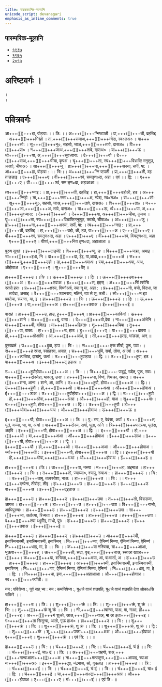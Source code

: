 ```yaml
---
title: उदकशान्ति-सामानि 
unicode_script: devanagari  
emphasis_as_inline_comments: true
---   
```


## पारम्परिक-मूलानि

- [१९३७](https://archive.org/stream/sAmaveda-jaiminIya-paravastu-paramparA-docs/sAmaveda-paravastu-1937#page/n12/mode/1up)
- [१९७५](https://archive.org/stream/sAmaveda-jaiminIya-paravastu-paramparA-docs/sAmaveda-paravastu-1975#page/n13/mode/2up)
- [२०१५](https://archive.org/stream/sAmaveda-jaiminIya-paravastu-paramparA-docs/AASHEERVACHANA%20SAAMAANI#mode/1up)


<div class="js_include" url="../../misc-devas/paravastu-saama/sadasaspatim.md"  newLevelForH1="2" includeTitle="true"> </div>  
<div class="js_include" url="../../indra/paravastu-saama/nAnadam.md"  newLevelForH1="2" includeTitle="true"> </div>  
<div class="js_include" url="../../misc-devas/paravastu-saama/brahma-jajJNAnam.md"  newLevelForH1="2" includeTitle="true"> </div>  
<div class="js_include" url="../../misc-devas/paravastu-saama/vyAhRti-sAmAni.md"  newLevelForH1="2" includeTitle="true"> </div>  
<div class="js_include" url="../../misc-devas/paravastu-saama/varuNa-sUktam.md"  newLevelForH1="2" includeTitle="true"> </div>  
<div class="js_include" url="../../indra/paravastu-saama/rathantaram.md"  newLevelForH1="2" includeTitle="true"> </div>  
<div class="js_include" url="../../agni/paravastu-saama/agne-raxa.md"  newLevelForH1="2" includeTitle="true"> </div>  
<div class="js_include" url="../../agni/paravastu-saama/A-vo-rAjAnam.md"  newLevelForH1="2" includeTitle="true"> </div>  
<div class="js_include" url="../../indra/paravastu-saama/vishvato-dAvan.md"  newLevelForH1="2" includeTitle="true"> </div>  
<div class="js_include" url="../../agni/paravastu-saama/mUrdhAnam-divaH.md"  newLevelForH1="2" includeTitle="true"> </div>  
<div class="js_include" url="../../agni/paravastu-saama/vAravantIyam.md"  newLevelForH1="2" includeTitle="true"> </div>  
<div class="js_include" url="../../soma/paravastu-saama/yauktAshvam.md"  newLevelForH1="2" includeTitle="true"> </div>  
<div class="js_include" url="../../soma/paravastu-saama/abhi-priyANi-pavate.md"  newLevelForH1="2" includeTitle="true"> </div>  
<div class="js_include" url="../../indra/paravastu-saama/gauShUktam.md"  newLevelForH1="2" includeTitle="true"> </div>  
<div class="js_include" url="../../indra/paravastu-saama/Ashva-sUktam.md"  newLevelForH1="2" includeTitle="true"> </div>  

<div class="js_include" url="../../misc-devas/paravastu-saama/ka-IM-vyaktAH.md"  newLevelForH1="2" includeTitle="true"> </div> 

<div class="js_include" url="../../agni/paravastu-saama/jarAbodha.md"  newLevelForH1="2" includeTitle="true"> </div>  

<div class="js_include" url="../../indra/paravastu-saama/shrAyantIyam.md"  newLevelForH1="2" includeTitle="true"> </div> 

<div class="js_include" url="../../soma/paravastu-saama/sakhAya-A-ni-ShIdata.md"  newLevelForH1="2" includeTitle="true"> </div> 

<div class="js_include" url="../../indra/paravastu-saama/vAmadevyam.md"  newLevelForH1="2" includeTitle="true"> </div> 

# अरिष्टवर्गः ।
<div class="js_include" url="../../agni/paravastu-saama/abodhyagniH.md"  newLevelForH1="2" includeTitle="true"> </div>  

<div class="js_include" url="../../misc-devas/paravastu-saama/mahi-trINAm.md"  newLevelForH1="2" includeTitle="true"> </div>
 
<div class="js_include" url="../../indra/paravastu-saama/tvAvataH.md"  newLevelForH1="2" includeTitle="true"> </div> 
 
<div class="js_include" url="../../indra/paravastu-saama/indran-naro-grAma-geyam.md"  newLevelForH1="2" includeTitle="true"> </div>

<div class="js_include" url="../../misc-devas/paravastu-saama/tyamU-Shu.md"  newLevelForH1="2" includeTitle="true"> </div> 

<div class="js_include" url="../../indra/paravastu-saama/trAtAram-indram.md"  newLevelForH1="2" includeTitle="true"> </div>

 
<div class="js_include" url="../../soma/paravastu-saama/AdIShAdiyyam.md"  newLevelForH1="2" includeTitle="true"> </div> ॥
 
<div class="js_include" url="../../soma/paravastu-saama/dIrgham.md"  newLevelForH1="2" includeTitle="true"> </div> ॥

<div class="js_include" url="../../misc-devas/paravastu-saama/varuNa-pAsham.md"  newLevelForH1="2" includeTitle="true"> </div> 

<div class="js_include" url="../../agni/paravastu-saama/agnir-mUrdhA.md"  newLevelForH1="2" includeTitle="true"> </div> 

<div class="js_include" url="../../agni/paravastu-saama/agna-AyUMShi.md"  newLevelForH1="2" includeTitle="true"> </div> 


# पवित्रवर्गः

<div class="js_include" url="../../misc-devas/Rk/Apo-hi-ShThA.md"  newLevelForH1="2" includeTitle="true"> </div> 

<div class="js_include" url="../../soma/paravastu-saama/tarat-sa-mandI.md"  newLevelForH1="2" includeTitle="true"> </div> 

<div class="js_include" url="../../soma/Rk/yaH-pAvamAnIH.md"  newLevelForH1="2" includeTitle="true"> </div> 

<div class="js_include" url="../../indra/paravastu-saama/eto-nvindram.md"  newLevelForH1="2" includeTitle="true"> </div> 

<div class="js_include" url="../../misc-devas/paravastu-saama/somaM-rAjAnam.md"  newLevelForH1="2" includeTitle="true"> </div> 

<div class="js_include" url="../../indra/paravastu-saama/yata-indra.md"  newLevelForH1="2" includeTitle="true"> </div> 

<div class="js_include" url="../../misc-devas/paravastu-saama/brahma-jajJNAnam.md"  newLevelForH1="2" includeTitle="true"> </div> 

<div class="js_include" url="../../misc-devas/paravastu-saama/pavitran-te.md"  newLevelForH1="2" includeTitle="true"> </div> 
 

<div class="js_include" url="../../agni/paravastu-saama/barhiShIyam.md"  newLevelForH1="2" includeTitle="true"> </div> 

<div class="js_include" url="../../indra/paravastu-saama/tan-te-madam.md"  newLevelForH1="2" includeTitle="true"> </div> 

<div class="js_include" url="../../agni/paravastu-saama/IDiShva.md"  newLevelForH1="2" includeTitle="true"> </div> 

<div class="js_include" url="../../agni/paravastu-saama/yadvA.md"  newLevelForH1="2" includeTitle="true"> </div> 

<div class="js_include" url="../../agni/paravastu-saama/sanAd-agne.md"  newLevelForH1="2" includeTitle="true"> </div>

<div class="js_include" url="../../agni/paravastu-saama/tvAm-agne-vasUn.md"  newLevelForH1="2" includeTitle="true"> </div>

<div class="js_include" url="../../misc-devas/paravastu-saama/praitu-brahmaNas-patiH.md"  newLevelForH1="2" includeTitle="true"> </div>

<div class="js_include" url="../../misc-devas/paravastu-saama/idaM-viShNur-vAravantIyam.md"  newLevelForH1="2" includeTitle="true"> </div>


आ+++([])+++हा, वोहावा: ।। त्रि: ।। अ+++([])+++ग्निष्टपती । प्रा,+++([])+++ती, दहतिइ । अ+++([])+++ग्निंहो । ता,+++([])+++रम्माअ,+++([])+++न्येदा, स्व०तअ० । वा+++([])+++सो: । सू+++([])+++नु०, सहसो, जाअ,+++([])+++तावे, दासअ० । 
वि+++([])+++प्रा० । न+++([])+++जाअ,+++([])+++तावे, दासअ० । या+++([])+++ऊ । र्ध्व+++([])+++या, अ,+++([])+++सूवध्वारा: । दे+++([])+++वो । दे+++([])+++वाअ,+++([])+++चीया, कॄपअ । घॄ+++([])+++ता, स्य+++([])+++विभ्राष्टि मनुशूउ, क्राशो, चीषाअ० ।  आ+++([])+++जू । ह्वा+++([])+++ना,+++([])+++अस्या, सर्पी, षा: । आ+++([])+++हा, वोहावा : ।। त्रि:।। अ+++([])+++ग्नि ष्टपती । प्रा,+++([])+++ती, दह ताङङाइ ।  ए+++([])+++ए । वी+++([])+++श्वं, समतृण०दा, अहा । 
एवं ।। द्वि: ।। ए+++([])+++ए । वी+++([])+++: श्वं, सम तृण०दा, अहाआआ  ॥


त्य+++([])+++ग्नाइ : । प्रा,+++([])+++ती, दहतिइ । हा,+++([])+++उहोऒ, हउ । अ+++([])+++ग्निंहो । 
ता,+++([])+++रम्मा+++([])+++अ, न्येदा, स्व०तअ० । वा+++([])+++सो: । सू+++([])+++नु०, सहसो, जाअ,+++([])+++तावे, दासअ० । वि+++([])+++प्रा० । न+++([])+++जा,+++([])+++अ, तावे, दासअ० । या+++([])+++ऊ, र्ध्व+++([])+++या, अ,+++([])+++सूवध्वारा: । दे+++([])+++वो । दे+++([])+++वा, अ+++([])+++चीया, कॄपअ । घॄ+++([])+++ता, 
स्य+++([])+++विभ्राष्टिमनुशूउ, क्राशो, चीषाअ० ।  आ+++([])+++जू । ह्वा+++([])+++ना,+++([])+++अस्या, सर्पी, षा: । त्य+++([])+++ग्नाइ : । प्रा,+++([])+++ती, दहतिइ । हा,+++([])+++उहो, ऒ, हउ, वा+++([])+++अ ।  ए+++([])+++ए ।  वी+++([])+++श्वं, समतृण०दा, अहा । ए+++([])+++ए । वी+++([])+++श्वं, वियतृण०दा, अहा । ए+++([])+++ए । वीश्वं,+++([])+++निय तृण०दा, अहाआआ ॥

 
पुरुष सूक्तं । इ+++([])+++दाङ्मॆऎ । वि+++([])+++ष्णू, उः । वि+++([])+++चक्रा, अमाइ । त्रा+++([])+++इधा, नि । दा+++([])+++दा, ईइ, पा,आदा,+++([])+++अं । स+++([])+++मू,+++([])+++उहो । ढा,+++([])+++अमाअ । स्या,+++([])+++अपा, अअ, औहोवाअ । ए+++([])+++ए ।  सु+++([])+++वॆए  ॥


हा+++([])+++उ ।।त्रिः ।। ऊ+++([])+++ऊ ।। द्विः ।। ऊ+++([])+++उवा+++([])+++अ । ह+++([])+++उवाअ । 
ह+++([])+++स्, हहस् । अ+++([])+++र्चि श्शोचि स्तपो हराः । प्र+++([])+++क्षस्य, विष्णोअर्ष, स्या नू मा, 
अहा : ।  प्र+++([])+++नो, वचो, विदधा, जा । तावेदा, असाइ । वै+++([])+++श्वानराय, मतिर्न, 
व्या से शू, उची :  । सो+++([])+++म इव पवतेचा, रूरग्ना, या, इ । हा+++([])+++उ ।। त्रिः ।। 
ऊ+++([])+++उ ।। द्विः ।।  ऊ,+++([])+++उ । वा,+++([])+++अ । हा+++([])+++उवाअ । ई+++([])+++ई ॥

 
वाराहं । हा+++([])+++उ, हाउ, हु+++([])+++प् । प्रा+++([])+++कावियां । ऊ+++([])+++शाने ।  वा+++([])+++ब्रू, वाणा : । दे+++([])+++वो,देवा । ना+++([])+++अंजॆनि ।  मा+++([])+++वी, वक्तिइ । मा+++([])+++हिव्रताः ।  शू+++([])+++चिबा । दुः+++([])+++पा, वाकाः । हा+++([])+++उ, हाउ । हु+++([])+++प् । पा+++([])+++दावरा ।  हो,+++([])+++ओआभि । आ,+++([])+++अअ, इ । ती,+++([])+++इराइ, भांङङा, अन् ॥


पुरुषव्रतं । उ+++([])+++हुवा, हाउ ।। त्रि : ।। स+++([])+++: हस्र शीर्षा, पुरू, उषा :  । स+++([])+++ह  स्राक्ष, स्साहस्रा, अपात् । स+++([])+++भूमिं, सर्वा, तोवा, अ र्त्वा ।    अ+++([])+++त्यतिष्ठ, द्दाशांगू, उलां । उ+++([])+++हुवाहाउ ।। द्विः ।। उ+++([])+++हुवा, हउ । वा+++([])+++अ । इ+++([])+++ट्
इडाअ ॥


उ+++([])+++हुवौहोवा+++([])+++अ ।। त्रि : ।। त्रि+++([])+++: पादूर्द्व, उदैत्, पुरू, उषाः । पा+++([])+++दोस्येहा, भावत्पू, उनाः । त+++([])+++धा, विष्वं, वियक्रा, अमात् । अ+++([])+++शना, आना । शाने, आ, आभि । उ+++([])+++हुवौ, होवा+++([])+++अ ।। द्विः।। उ+++([])+++हुवौ । हो,+++([])+++ओ । वा+++([])+++अआ । 
औ+++([])+++होवाअ । ई+++([])+++डाअ । उ+++([])+++हुवौहोवा+++([])+++अ ।। द्विः।। उ+++([])+++हुवौ । 
हो,+++([])+++ओवा,+++([])+++अआ । औ+++([])+++हो, वाअ । सू+++([])+++वाः । उ+++([])+++हुवौ, होवा+++([])+++अ ।। द्विः।। उ+++([])+++हुवौ ।   हो+++([])+++ओवा+++([])+++अअ ।  औ+++([])+++होवाअ । ऊ+++([])+++ऊ ॥


इ+++([])+++यौ, होवा+++([])+++अ ।। त्रिः ।। पु     : रुष, ए, वेदंसा, अर्वां । य+++([])+++त् भूतं, यच्चा, भा, वा, अयां । पा+++([])+++दोस्य, सर्वा, भूता, अनि । त्रि+++([])+++पादस्या, मृतंदा, अइवि । इ+++([])+++यौ, होवा+++([])+++अ ।। द्विः ।। इ+++([])+++यौ । हो,+++([])+++ओ । 
वा,+++([])+++अआ । औ+++([])+++होवाअ । ई+++([])+++डाअ । इ+++([])+++यौ, होवा+++([])+++अ ।। द्विः ।।  
इ+++([])+++यौ । हो,+++([])+++ओ । वा+++([])+++अआ । औ+++([])+++होवाअ । ज्यो+++([])+++ती : । इ+++([])+++यौ, होवा+++([])+++अ ।। द्विः।। इ+++([])+++यौ । हो,+++([])+++ओवा,+++([])+++अआ । औ+++([])+++होवाअ । 
ई+++([])+++इ ॥


हा+++([])+++उ ।।त्रिः।। ता+++([])+++वा, नस्या । म+++([])+++हा, अइमाअ । हा+++([])+++उ ।। त्रिः ।। त+++([])+++तो, ज्याय्या०, श्चापू, रूषाअ :  । हा+++([])+++उ ।। त्रि : ।। उ+++([])+++तामृ, तत्वस्येशा, नाअ: । हा+++([])+++उ ।। त्रि : ।।  य+++([])+++दन्येना, तीरोहा, तीइ । हा+++([])+++उ । हा+++([])+++उ । ह+++([])+++उ वा+++([])+++अ । इ+++([])+++ट्इडाअ ॥


हा+++([])+++उ । हा+++([])+++उ । ह+++([])+++उवा । त+++([])+++तो, विराडजा, आयत । हा+++([])+++उ । हा+++([])+++उ । 
ह+++([])+++उवा । वि+++([])+++राजो, आधिपूरुषाः । हा+++([])+++उ । हा+++([])+++उ । ह+++([])+++उवा । 
सा+++([])+++जा, अतोत्या, रिच्यता । हा+++([])+++उ । हा+++([])+++उ । ह+++([])+++उवा । प+++([])+++श्चा थ्भूमीइ, माधो, पूरः । हा+++([])+++उ । हा+++([])+++उ । ह+++([])+++उवाअ । ई+++([])+++ई ॥



हा+++([])+++उ । हा+++([])+++उ । हा+++([])+++उ । आ+++([])+++स्मी, इनास्मिनास्मी, इनास्मिनास्मी, इनास्मिन् । 
नि+++([])+++म्णा, ऐनिम्णं निम्णा, ऐनिम्णं निम्णा, ऐनिम्णं । नि+++([])+++धाइ, मा, हे ।। त्रिः ।। क+++([])+++या नश्चित्रा, त्रा+++([])+++आआ, भूऊवा+++([])+++त् । ऊ+++([])+++ती, सदा, वॄउ,+++([])+++धाअ, स्साआ
खाअ+++([])+++। क+++([])+++या, शचिष्ठा,+++([])+++अया, आ, वाआर्ता, अ । हा+++([])+++उ । हा+++([])+++उ । 
हा+++([])+++उ । आ+++([])+++स्मी, इनास्मिनास्मी, इनास्मिनास्मी, इनास्मिन् । नि+++([])+++म्णा, ऐनिम्णं निम्णा, ऐनिम्णं निम्णा, ऐनिम्णं ।  नि+++([])+++धाइ, मा, हे ।। द्वि: ।। नि+++([])+++धा, इमा,+++([])+++अहाआआ । औ+++([])+++होवाअ । स्व+++([])+++र्ज्योती : ॥



नम : पवित्रेभ्य :, पूर्व सत् भ्य : नम : कमनिषेभ्य :, यु०जे वाजं शतवति, यु०जे वाजं शतवति देवा ओका०सि चक्रिरे ।। 

हा+++([])+++उ ।। त्रि : ।। शु+++([])+++क्रं ।। त्रि: ।। शु+++([])+++क्रं, शु क्रं ।। त्रि: ।। शु+++([])+++क्रं शू क्रं ।। त्रिः ।। 
नी,+++([])+++त्वान्वा, याअ, मा, गाआ, ही+++([])+++इ । अ+++([])+++यं शुक्रो, आअ,+++([])+++याअ, मा आ इता+++([])+++इ । ग०+++([])+++ता सिसुन्वा, आतो, गृऊ हाअ० । हा+++([])+++उ ।। त्रि : ।। शु+++([])+++क्रं ।। त्रि: ।। शु+++([])+++क्रं,  शु क्रं ।। त्रि: ।। शु+++([])+++क्रं, शू क्रं ।। द्वि : ।। शु+++([])+++क्रं । शू,+++([])+++उक्रा+++([])+++अअ । औ+++([])+++होवाअ । ए+++([])+++ए । शु+++([])+++क्रं ।। एवं  त्रि: ।। ॥


हा+++([])+++उ ।। त्रि : ।। चं+++([])+++द्रं ।। त्रि:।। चं+++([])+++द्रं, चं द्रं ।। त्रि: ।। चं+++([])+++द्रं, चा० द्रं ।। त्रि: ।। अ+++([])+++त्रहगो, राअ,+++([])+++मान्वाआता+++([])+++अ । ना+++([])+++मत्वष्टुरा,+++([])+++आपाइ, च्याआ
या+++([])+++अ० । इ+++([])+++द्धा, चंद्रमाअ, सो, गृऊहाइ । हा+++([])+++उ ।। त्रि : ।। चं+++([])+++द्रं ।। त्रि: ।। 
चं+++([])+++द्रं, चं द्रं ।। त्रि :।। चं+++([])+++द्रं, चा० द्रं ।। द्वि: ।। चं+++([])+++द्रं । चा,+++([])+++अ०द्रा+++([])+++अअ । औ+++([])+++होवाअ । ए+++([])+++ए । चं+++([])+++द्रं ।। एवं त्रि : ॥


<div class="js_include" url="../../misc-devas/paravastu-saama/setUMs-tara.md"  newLevelForH1="2" includeTitle="true"> </div> 


